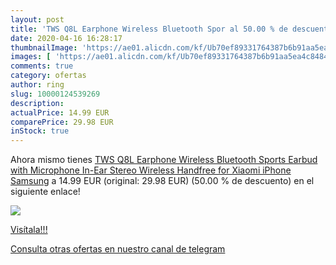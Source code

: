```yaml
---
layout: post
title: 'TWS Q8L Earphone Wireless Bluetooth Spor al 50.00 % de descuento'
date: 2020-04-16 16:28:17
thumbnailImage: 'https://ae01.alicdn.com/kf/Ub70ef89331764387b6b91aa5ea4c84845/TWS-Q8L-Earphone-Wireless-Bluetooth-Sports-Earbud-with-Microphone-In-Ear-Stereo-Wireless-Handfree-for-Xiaomi.jpg_350x350._SL200_.jpg'
images: [ 'https://ae01.alicdn.com/kf/Ub70ef89331764387b6b91aa5ea4c84845/TWS-Q8L-Earphone-Wireless-Bluetooth-Sports-Earbud-with-Microphone-In-Ear-Stereo-Wireless-Handfree-for-Xiaomi.jpg_350x350._SL200_.jpg' ]
comments: true
category: ofertas
author: ring
slug: 10000124539269
description:
actualPrice: 14.99 EUR
comparePrice: 29.98 EUR
inStock: true
---
```


Ahora mismo tienes [TWS Q8L Earphone Wireless Bluetooth Sports Earbud with Microphone In-Ear Stereo Wireless Handfree for Xiaomi iPhone Samsung](https://www.amazon.com/dp/10000124539269/?tag=redken08-20) a 14.99 EUR (original: 29.98 EUR) (50.00 %  de descuento) en el siguiente enlace!

[![](https://ae01.alicdn.com/kf/Ub70ef89331764387b6b91aa5ea4c84845/TWS-Q8L-Earphone-Wireless-Bluetooth-Sports-Earbud-with-Microphone-In-Ear-Stereo-Wireless-Handfree-for-Xiaomi.jpg_350x350._SL200_.jpg)](https://www.amazon.com/dp/10000124539269/?tag=redken08-20)

[Visítala!!!](https://www.amazon.com/dp/10000124539269/?tag=redken08-20)

[Consulta otras ofertas en nuestro canal de telegram](https://t.me/s/ofertas25)
